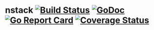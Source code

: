 nstack [![Build Status](https://travis-ci.org/caser789/nstack.svg?branch=master)](https://travis-ci.org/caser789/nstack)
[![GoDoc](https://godoc.org/github.com/caser789/nstack?status.svg)](https://godoc.org/github.com/caser789/nstack)
[![Go Report Card](https://goreportcard.com/badge/github.com/caser789/nstack)](https://goreportcard.com/report/github.com/caser789/nstack)
[![Coverage Status](https://coveralls.io/repos/caser789/nstack/badge.svg?branch=master)](https://coveralls.io/r/caser789/nstack?branch=master)
=====
